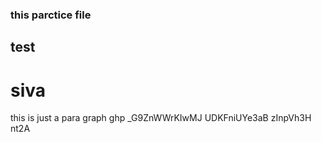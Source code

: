 ### this parctice file
## test
# siva

this is just a para graph
ghp
_G9ZnWWrKIwMJ
UDKFniUYe3aB
zInpVh3H
nt2A
